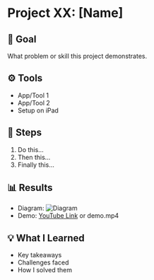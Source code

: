# Project XX: [Name]

## 🎯 Goal
What problem or skill this project demonstrates.

## ⚙️ Tools
- App/Tool 1
- App/Tool 2
- Setup on iPad

## 📝 Steps
1. Do this…
2. Then this…
3. Finally this…

## 📊 Results
- Diagram: ![Diagram](./diagram.png)
- Demo: [YouTube Link](https://youtube.com/...) or demo.mp4

## 💡 What I Learned
- Key takeaways
- Challenges faced
- How I solved them
